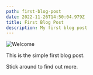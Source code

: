 ```yaml
---
path: first-blog-post
date: 2022-11-26T14:50:04.979Z
title: First Blog Post
description: My first blog post
---
```



![Welcome](../assets/pexels-aleksandra-s-13297062.jpg)

T﻿his is the simple first blog post.

S﻿tick around to find out more.

![]()